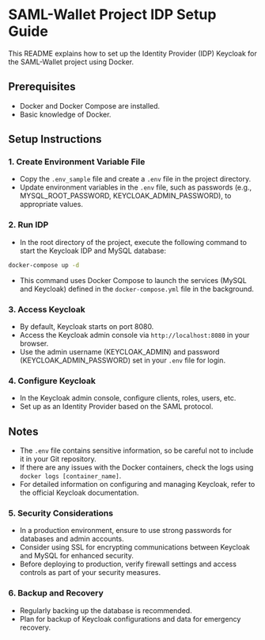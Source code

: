 # SAML-Wallet Project IDP Setup Guide

This README explains how to set up the Identity Provider (IDP) Keycloak for the SAML-Wallet project using Docker.

## Prerequisites

- Docker and Docker Compose are installed.
- Basic knowledge of Docker.

## Setup Instructions

### 1. Create Environment Variable File

- Copy the `.env_sample` file and create a `.env` file in the project directory.
- Update environment variables in the `.env` file, such as passwords (e.g., MYSQL_ROOT_PASSWORD, KEYCLOAK_ADMIN_PASSWORD), to appropriate values.

### 2. Run IDP

- In the root directory of the project, execute the following command to start the Keycloak IDP and MySQL database:

```bash
docker-compose up -d
```

- This command uses Docker Compose to launch the services (MySQL and Keycloak) defined in the `docker-compose.yml` file in the background.

### 3. Access Keycloak

- By default, Keycloak starts on port 8080.
- Access the Keycloak admin console via `http://localhost:8080` in your browser.
- Use the admin username (KEYCLOAK_ADMIN) and password (KEYCLOAK_ADMIN_PASSWORD) set in your `.env` file for login.

### 4. Configure Keycloak

- In the Keycloak admin console, configure clients, roles, users, etc.
- Set up as an Identity Provider based on the SAML protocol.

## Notes

- The `.env` file contains sensitive information, so be careful not to include it in your Git repository.
- If there are any issues with the Docker containers, check the logs using `docker logs [container_name]`.
- For detailed information on configuring and managing Keycloak, refer to the official Keycloak documentation.

### 5. Security Considerations

- In a production environment, ensure to use strong passwords for databases and admin accounts.
- Consider using SSL for encrypting communications between Keycloak and MySQL for enhanced security.
- Before deploying to production, verify firewall settings and access controls as part of your security measures.

### 6. Backup and Recovery

- Regularly backing up the database is recommended.
- Plan for backup of Keycloak configurations and data for emergency recovery.
